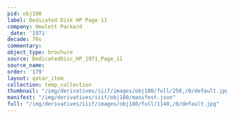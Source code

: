 ```yaml
---
pid: obj180
label: Dedicated Disk HP Page 11
company: Hewlett Packard
_date: '1971'
decade: 70s
commentary:
object_type: brochure
source: DedicatedDisc_HP_1971_Page_11
source_name:
order: '179'
layout: qatar_item
collection: temp_collection
thumbnail: "/img/derivatives/iiif/images/obj180/full/250,/0/default.jpg"
manifest: "/img/derivatives/iiif/obj180/manifest.json"
full: "/img/derivatives/iiif/images/obj180/full/1140,/0/default.jpg"
---
```

